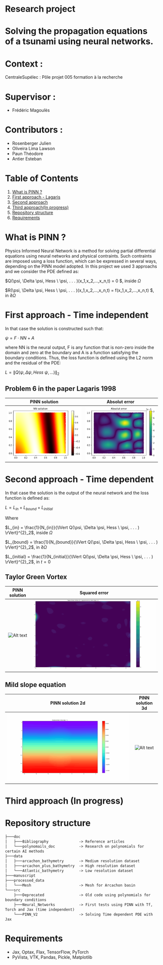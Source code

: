 # Research project

# Solving the propagation equations of a tsunami using neural networks.

# Context :
CentraleSupélec : Pôle projet 005 formation à la recherche

# Supervisor :
- Frédéric Magoulès

# Contributors :
- Rosenberger Julien
- Oliveira Lima Lawson
- Paun Théodore
- Antier Esteban

# Table of Contents
1. [What is PINN ?](#introduction)
2. [First approach - Lagaris](#first_approach)
3. [Second approach](#second_approach)
4. [Third approach(In progress)](#third_approach)
5. [Repository structure](#repo_structure)
6. [Requirements](#requirements)

# What is PINN ? <a name="introduction"></a>
Physics Informed Neural Network is a method for solving partial differential equations using neural networks and physical contraints. Such contraints are imposed using a loss function, which can be expressed in several ways, depending on the PINN model adopted. In this project we used 3 approachs and we consider the PDE defined as:

$Q(\psi, \Delta \psi, Hess \ \psi, . . . )(x_1,x_2,...,x_n,t) = 0 $, inside $\Omega$

$R(\psi, \Delta \psi, Hess \ \psi, . . . )(x_1,x_2,...,x_n,t) = f(x_1,x_2,...,x_n,t) $, in $\partial \Omega$

# First approach - Time independent <a name="first_approach"></a>
In that case the solution is constructed such that:

$\psi=F \cdot NN+A$

where NN is the neural output, F is any function that is non-zero inside the domain and zero at the boundary and A is a function satisfying the boundary conditions. Thus, the loss function is defined using the L2 norm and the residual of the PDE:

$L = {\lVert Q(\psi, \Delta \psi, Hess \ \psi, . . . ) \rVert}_2$ 

## Problem 6 in the paper Lagaris 1998

PINN solution             |  Absolut error
:-------------------------:|:-------------------------:
![Alt text](./Images_readme/NN_Jax_PDE6_20_0.png?raw=true "Title")  |  ![Alt text](./Images_readme/NN_Jax_PDE6_24_0.png?raw=true "Title")





# Second approach - Time dependent <a name="second_approach"></a>
In that case the solution is the output of the neural network and the loss function is defined as:

$L = L_{in}+L_{bound}+L_{initial}$ 

Where

$L_{in} = \frac{1}{N_{in}}{\lVert Q(\psi, \Delta \psi, Hess \ \psi, . . . ) \rVert}^{2}_2$, inside $\Omega$

$L_{bound} = \frac{1}{N_{bound}}{\lVert Q(\psi, \Delta \psi, Hess \ \psi, . . . ) \rVert}^{2}_2$, in $\partial \Omega$

$L_{initial} = \frac{1}{N_{initial}}{\lVert Q(\psi, \Delta \psi, Hess \ \psi, . . . ) \rVert}^{2}_2$, in $t=0$

## Taylor Green Vortex

PINN solution             |  Squared error
:-------------------------:|:-------------------------:
![Alt text](./Images_readme/taylor_green_vortex_p.gif?raw=true "Title")  |  ![Alt text](./Images_readme/squared_error_p.gif?raw=true "Title")

## Mild slope equation
PINN solution 2d            |  PINN solution 3d
:-------------------------:|:-------------------------:
![Alt text](./Images_readme/mild_slope_animation.gif?raw=true "Title")  |  ![Alt text](./Images_readme/mild_slope_animation3d.gif?raw=true "Title") 

# Third approach (In progress) <a name="third_approach"></a>

# Repository structure  <a name="repo_structure"></a>
```
├───doc  
│   ├───Bibliography              -> Reference articles
│   └───polynomails_doc           -> Research on polynomials for certain AI methods  
├───data
│   ├───arcachon_bathymetry       -> Medium resolution dataset
│   ├───arcachon_plus_bathymetry  -> High resolution dataset
│   └───Atlantic_bathymetry       -> Low resolution dataset  
├───manuscript
├───processed_data
│   └───Mesh                      -> Mesh for Arcachon basin
└───src
    ├───Deprecated                -> Old code using polynomials for boundary conditions
    ├───Neural_Networks           -> First tests using PINN with Tf, Torch and Jax (time independent)
    └───PINN_V2                   -> Solving Time dependent PDE with Jax
```

# Requirements  <a name="requirements"></a>
- Jax, Optax, Flax, TensorFlow, PyTorch
- PyVista, VTK, Pandas, Pickle, Matplotlib
